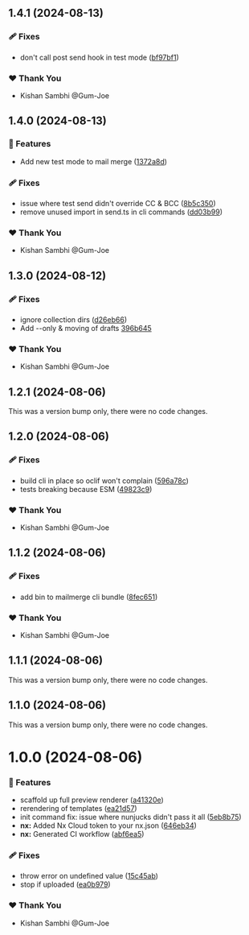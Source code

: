 ## 1.4.1 (2024-08-13)


### 🩹 Fixes

- don't call post send hook in test mode ([bf97bf1](https://github.com/icdocsoc/docsoc-tools/commit/bf97bf1))

### ❤️  Thank You

- Kishan Sambhi @Gum-Joe

## 1.4.0 (2024-08-13)


### 🚀 Features

- Add new test mode to mail merge ([1372a8d](https://github.com/icdocsoc/docsoc-tools/commit/1372a8d))

### 🩹 Fixes

- issue where test send didn't override CC & BCC ([8b5c350](https://github.com/icdocsoc/docsoc-tools/commit/8b5c350))
- remove unused import in send.ts in cli commands ([dd03b99](https://github.com/icdocsoc/docsoc-tools/commit/dd03b99))

### ❤️  Thank You

- Kishan Sambhi @Gum-Joe

## 1.3.0 (2024-08-12)

### 🩹 Fixes

-   ignore collection dirs ([d26eb66](https://github.com/icdocsoc/docsoc-tools/commit/d26eb66))
-   Add --only & moving of drafts [396b645](https://github.com/icdocsoc/docsoc-tools/commit/396b645)

### ❤️ Thank You

-   Kishan Sambhi @Gum-Joe

## 1.2.1 (2024-08-06)

This was a version bump only, there were no code changes.

## 1.2.0 (2024-08-06)

### 🩹 Fixes

-   build cli in place so oclif won't complain ([596a78c](https://github.com/icdocsoc/docsoc-tools/commit/596a78c))
-   tests breaking because ESM ([49823c9](https://github.com/icdocsoc/docsoc-tools/commit/49823c9))

### ❤️ Thank You

-   Kishan Sambhi @Gum-Joe

## 1.1.2 (2024-08-06)

### 🩹 Fixes

-   add bin to mailmerge cli bundle ([8fec651](https://github.com/icdocsoc/docsoc-tools/commit/8fec651))

### ❤️ Thank You

-   Kishan Sambhi @Gum-Joe

## 1.1.1 (2024-08-06)

This was a version bump only, there were no code changes.

## 1.1.0 (2024-08-06)

This was a version bump only, there were no code changes.

# 1.0.0 (2024-08-06)

### 🚀 Features

-   scaffold up full preview renderer ([a41320e](https://github.com/icdocsoc/docsoc-tools/commit/a41320e))
-   rerendering of templates ([ea21d57](https://github.com/icdocsoc/docsoc-tools/commit/ea21d57))
-   init command fix: issue where nunjucks didn't pass it all ([5eb8b75](https://github.com/icdocsoc/docsoc-tools/commit/5eb8b75))
-   **nx:** Added Nx Cloud token to your nx.json ([646eb34](https://github.com/icdocsoc/docsoc-tools/commit/646eb34))
-   **nx:** Generated CI workflow ([abf6ea5](https://github.com/icdocsoc/docsoc-tools/commit/abf6ea5))

### 🩹 Fixes

-   throw error on undefined value ([15c45ab](https://github.com/icdocsoc/docsoc-tools/commit/15c45ab))
-   stop if uploaded ([ea0b979](https://github.com/icdocsoc/docsoc-tools/commit/ea0b979))

### ❤️ Thank You

-   Kishan Sambhi @Gum-Joe
